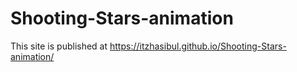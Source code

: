 # Shooting-Stars-animation





This site is published at https://itzhasibul.github.io/Shooting-Stars-animation/
